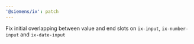 ```yaml
---
'@siemens/ix': patch
---
```


Fix initial overlapping between value and end slots on `ix-input`, `ix-number-input` and `ix-date-input`
